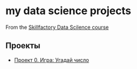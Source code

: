 # my data science projects
From the [Skillfactory Data Scilence course](https://lms.skillfactory.ru/)


## Проекты

* [Проект 0. Игра: Угадай число](https://github.com/Pole4ka88/sf_data_science/tree/main/project%200)